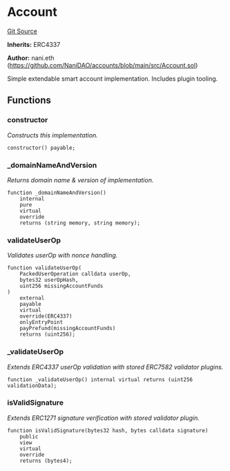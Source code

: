 # Account
[Git Source](https://github.com/NaniDAO/accounts/blob/633a53011abcd7918cc74b4d98c9ea83062f3c59/src/Account.sol)

**Inherits:**
ERC4337

**Author:**
nani.eth (https://github.com/NaniDAO/accounts/blob/main/src/Account.sol)

Simple extendable smart account implementation. Includes plugin tooling.


## Functions
### constructor

*Constructs
this implementation.*


```solidity
constructor() payable;
```

### _domainNameAndVersion

*Returns domain name
& version of implementation.*


```solidity
function _domainNameAndVersion()
    internal
    pure
    virtual
    override
    returns (string memory, string memory);
```

### validateUserOp

*Validates userOp
with nonce handling.*


```solidity
function validateUserOp(
    PackedUserOperation calldata userOp,
    bytes32 userOpHash,
    uint256 missingAccountFunds
)
    external
    payable
    virtual
    override(ERC4337)
    onlyEntryPoint
    payPrefund(missingAccountFunds)
    returns (uint256);
```

### _validateUserOp

*Extends ERC4337 userOp validation with stored ERC7582 validator plugins.*


```solidity
function _validateUserOp() internal virtual returns (uint256 validationData);
```

### isValidSignature

*Extends ERC1271 signature verification with stored validator plugin.*


```solidity
function isValidSignature(bytes32 hash, bytes calldata signature)
    public
    view
    virtual
    override
    returns (bytes4);
```

